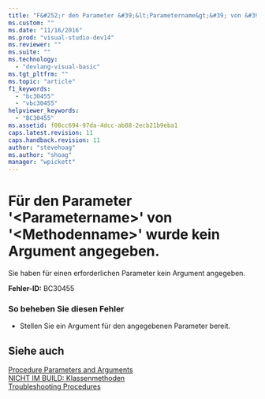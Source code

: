 ```yaml
---
title: "F&#252;r den Parameter &#39;&lt;Parametername&gt;&#39; von &#39;&lt;Methodenname&gt;&#39; wurde kein Argument angegeben. | Microsoft Docs"
ms.custom: ""
ms.date: "11/16/2016"
ms.prod: "visual-studio-dev14"
ms.reviewer: ""
ms.suite: ""
ms.technology: 
  - "devlang-visual-basic"
ms.tgt_pltfrm: ""
ms.topic: "article"
f1_keywords: 
  - "bc30455"
  - "vbc30455"
helpviewer_keywords: 
  - "BC30455"
ms.assetid: f08cc694-97da-4dcc-ab88-2ecb21b9eba1
caps.latest.revision: 11
caps.handback.revision: 11
author: "stevehoag"
ms.author: "shoag"
manager: "wpickett"
---
```

# F&#252;r den Parameter &#39;&lt;Parametername&gt;&#39; von &#39;&lt;Methodenname&gt;&#39; wurde kein Argument angegeben.
Sie haben für einen erforderlichen Parameter kein Argument angegeben.  
  
 **Fehler\-ID:** BC30455  
  
### So beheben Sie diesen Fehler  
  
-   Stellen Sie ein Argument für den angegebenen Parameter bereit.  
  
## Siehe auch  
 [Procedure Parameters and Arguments](../../visual-basic/programming-guide/language-features/procedures/procedure-parameters-and-arguments.md)   
 [NICHT IM BUILD: Klassenmethoden](http://msdn.microsoft.com/de-de/326214bb-6367-48e7-bb24-714844791400)   
 [Troubleshooting Procedures](../../visual-basic/programming-guide/language-features/procedures/troubleshooting-procedures.md)